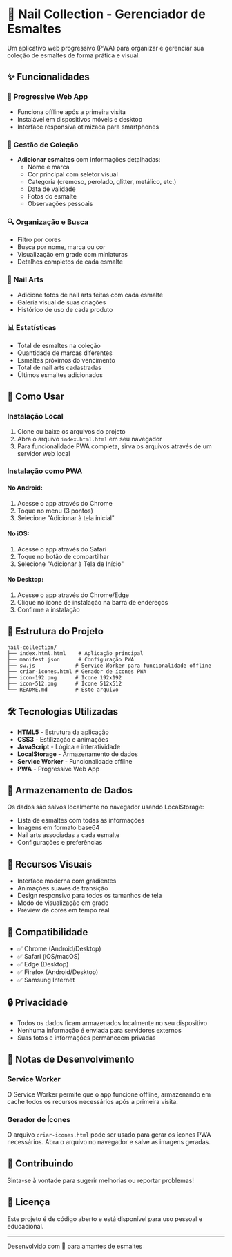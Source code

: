 # 💅 Nail Collection - Gerenciador de Esmaltes

Um aplicativo web progressivo (PWA) para organizar e gerenciar sua coleção de esmaltes de forma prática e visual.

## ✨ Funcionalidades

### 📱 Progressive Web App
- Funciona offline após a primeira visita
- Instalável em dispositivos móveis e desktop
- Interface responsiva otimizada para smartphones

### 🎨 Gestão de Coleção
- **Adicionar esmaltes** com informações detalhadas:
  - Nome e marca
  - Cor principal com seletor visual
  - Categoria (cremoso, perolado, glitter, metálico, etc.)
  - Data de validade
  - Fotos do esmalte
  - Observações pessoais

### 🔍 Organização e Busca
- Filtro por cores
- Busca por nome, marca ou cor
- Visualização em grade com miniaturas
- Detalhes completos de cada esmalte

### 💅 Nail Arts
- Adicione fotos de nail arts feitas com cada esmalte
- Galeria visual de suas criações
- Histórico de uso de cada produto

### 📊 Estatísticas
- Total de esmaltes na coleção
- Quantidade de marcas diferentes
- Esmaltes próximos do vencimento
- Total de nail arts cadastradas
- Últimos esmaltes adicionados

## 🚀 Como Usar

### Instalação Local

1. Clone ou baixe os arquivos do projeto
2. Abra o arquivo `index.html.html` em seu navegador
3. Para funcionalidade PWA completa, sirva os arquivos através de um servidor web local

### Instalação como PWA

#### No Android:
1. Acesse o app através do Chrome
2. Toque no menu (3 pontos)
3. Selecione "Adicionar à tela inicial"

#### No iOS:
1. Acesse o app através do Safari
2. Toque no botão de compartilhar
3. Selecione "Adicionar à Tela de Início"

#### No Desktop:
1. Acesse o app através do Chrome/Edge
2. Clique no ícone de instalação na barra de endereços
3. Confirme a instalação

## 📁 Estrutura do Projeto

```
nail-collection/
├── index.html.html    # Aplicação principal
├── manifest.json      # Configuração PWA
├── sw.js             # Service Worker para funcionalidade offline
├── criar-icones.html # Gerador de ícones PWA
├── icon-192.png      # Ícone 192x192
├── icon-512.png      # Ícone 512x512
└── README.md         # Este arquivo
```

## 🛠️ Tecnologias Utilizadas

- **HTML5** - Estrutura da aplicação
- **CSS3** - Estilização e animações
- **JavaScript** - Lógica e interatividade
- **LocalStorage** - Armazenamento de dados
- **Service Worker** - Funcionalidade offline
- **PWA** - Progressive Web App

## 💾 Armazenamento de Dados

Os dados são salvos localmente no navegador usando LocalStorage:
- Lista de esmaltes com todas as informações
- Imagens em formato base64
- Nail arts associadas a cada esmalte
- Configurações e preferências

## 🎨 Recursos Visuais

- Interface moderna com gradientes
- Animações suaves de transição
- Design responsivo para todos os tamanhos de tela
- Modo de visualização em grade
- Preview de cores em tempo real

## 📱 Compatibilidade

- ✅ Chrome (Android/Desktop)
- ✅ Safari (iOS/macOS)
- ✅ Edge (Desktop)
- ✅ Firefox (Android/Desktop)
- ✅ Samsung Internet

## 🔒 Privacidade

- Todos os dados ficam armazenados localmente no seu dispositivo
- Nenhuma informação é enviada para servidores externos
- Suas fotos e informações permanecem privadas

## 📝 Notas de Desenvolvimento

### Service Worker
O Service Worker permite que o app funcione offline, armazenando em cache todos os recursos necessários após a primeira visita.

### Gerador de Ícones
O arquivo `criar-icones.html` pode ser usado para gerar os ícones PWA necessários. Abra o arquivo no navegador e salve as imagens geradas.

## 🤝 Contribuindo

Sinta-se à vontade para sugerir melhorias ou reportar problemas!

## 📄 Licença

Este projeto é de código aberto e está disponível para uso pessoal e educacional.

---

Desenvolvido com 💜 para amantes de esmaltes